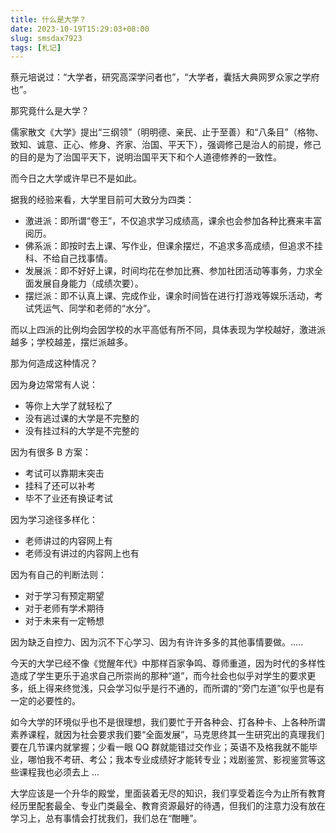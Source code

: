 ```yaml
---
title: 什么是大学？
date: 2023-10-19T15:29:03+08:00
slug: smsdax7923
tags: [札记]
---
```


蔡元培说过：“大学者，研究高深学问者也”，“大学者，囊括大典网罗众家之学府也”。

那究竟什么是大学？

<!--more-->

儒家散文《大学》提出“三纲领”（明明德、亲民、止于至善）和“八条目”（格物、致知、诚意、正心、修身、齐家、治国、平天下），强调修己是治人的前提，修己的目的是为了治国平天下，说明治国平天下和个人道德修养的一致性。

而今日之大学或许早已不是如此。

据我的经验来看，大学里目前可大致分为四类：

- 激进派：即所谓“卷王”，不仅追求学习成绩高，课余也会参加各种比赛来丰富阅历。
- 佛系派：即按时去上课、写作业，但课余摆烂，不追求多高成绩，但追求不挂科、不给自己找事情。
- 发展派：即不好好上课，时间均花在参加比赛、参加社团活动等事务，力求全面发展自身能力（成绩次要）。
- 摆烂派：即不认真上课、完成作业，课余时间皆在进行打游戏等娱乐活动，考试凭运气、同学和老师的“水分”。

而以上四派的比例均会因学校的水平高低有所不同，具体表现为学校越好，激进派越多；学校越差，摆烂派越多。

那为何造成这种情况？

因为身边常常有人说：

- 等你上大学了就轻松了
- 没有逃过课的大学是不完整的
- 没有挂过科的大学是不完整的

因为有很多 B 方案：

- 考试可以靠期末突击
- 挂科了还可以补考
- 毕不了业还有换证考试

因为学习途径多样化：

- 老师讲过的内容网上有
- 老师没有讲过的内容网上也有

因为有自己的判断法则：

- 对于学习有预定期望
- 对于老师有学术期待
- 对于未来有一定畅想

因为缺乏自控力、因为沉不下心学习、因为有许许多多的其他事情要做。.....

今天的大学已经不像《觉醒年代》中那样百家争鸣、尊师重道，因为时代的多样性造成了学生更乐于追求自己所崇尚的那种“道”，而今社会也似乎对学生的要求更多，纸上得来终觉浅，只会学习似乎是行不通的，而所谓的“旁门左道”似乎也是有一定的必要性的。

如今大学的环境似乎也不是很理想，我们要忙于开各种会、打各种卡、上各种所谓素养课程，就因为社会要求我们要“全面发展”，马克思终其一生研究出的真理我们要在几节课内就掌握；少看一眼 QQ 群就能错过交作业；英语不及格我就不能毕业，哪怕我不考研、考公；我本专业成绩好才能转专业；戏剧鉴赏、影视鉴赏等这些课程我也必须去上 ...

大学应该是一个升华的殿堂，里面装着无尽的知识，我们享受着迄今为止所有教育经历里配套最全、专业门类最全、教育资源最好的待遇，但我们的注意力没有放在学习上，总有事情会打扰我们，我们总在“酣睡”。